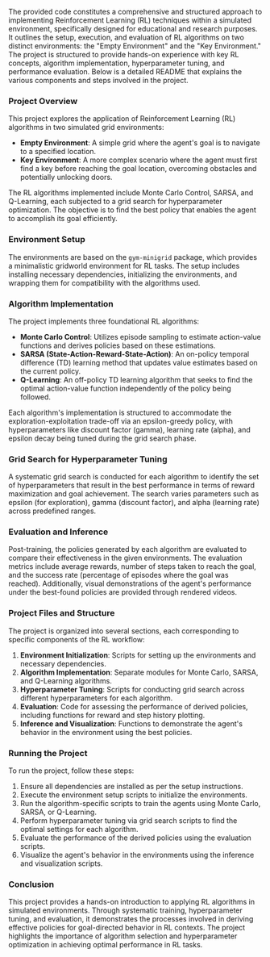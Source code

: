 The provided code constitutes a comprehensive and structured approach to implementing Reinforcement Learning (RL) techniques within a simulated environment, specifically designed for educational and research purposes. It outlines the setup, execution, and evaluation of RL algorithms on two distinct environments: the "Empty Environment" and the "Key Environment." The project is structured to provide hands-on experience with key RL concepts, algorithm implementation, hyperparameter tuning, and performance evaluation. Below is a detailed README that explains the various components and steps involved in the project.

### Project Overview

This project explores the application of Reinforcement Learning (RL) algorithms in two simulated grid environments: 
- **Empty Environment**: A simple grid where the agent's goal is to navigate to a specified location.
- **Key Environment**: A more complex scenario where the agent must first find a key before reaching the goal location, overcoming obstacles and potentially unlocking doors.

The RL algorithms implemented include Monte Carlo Control, SARSA, and Q-Learning, each subjected to a grid search for hyperparameter optimization. The objective is to find the best policy that enables the agent to accomplish its goal efficiently.

### Environment Setup

The environments are based on the `gym-minigrid` package, which provides a minimalistic gridworld environment for RL tasks. The setup includes installing necessary dependencies, initializing the environments, and wrapping them for compatibility with the algorithms used.

### Algorithm Implementation

The project implements three foundational RL algorithms:
- **Monte Carlo Control**: Utilizes episode sampling to estimate action-value functions and derives policies based on these estimations.
- **SARSA (State-Action-Reward-State-Action)**: An on-policy temporal difference (TD) learning method that updates value estimates based on the current policy.
- **Q-Learning**: An off-policy TD learning algorithm that seeks to find the optimal action-value function independently of the policy being followed.

Each algorithm's implementation is structured to accommodate the exploration-exploitation trade-off via an epsilon-greedy policy, with hyperparameters like discount factor (gamma), learning rate (alpha), and epsilon decay being tuned during the grid search phase.

### Grid Search for Hyperparameter Tuning

A systematic grid search is conducted for each algorithm to identify the set of hyperparameters that result in the best performance in terms of reward maximization and goal achievement. The search varies parameters such as epsilon (for exploration), gamma (discount factor), and alpha (learning rate) across predefined ranges.

### Evaluation and Inference

Post-training, the policies generated by each algorithm are evaluated to compare their effectiveness in the given environments. The evaluation metrics include average rewards, number of steps taken to reach the goal, and the success rate (percentage of episodes where the goal was reached). Additionally, visual demonstrations of the agent's performance under the best-found policies are provided through rendered videos.

### Project Files and Structure

The project is organized into several sections, each corresponding to specific components of the RL workflow:

1. **Environment Initialization**: Scripts for setting up the environments and necessary dependencies.
2. **Algorithm Implementation**: Separate modules for Monte Carlo, SARSA, and Q-Learning algorithms.
3. **Hyperparameter Tuning**: Scripts for conducting grid search across different hyperparameters for each algorithm.
4. **Evaluation**: Code for assessing the performance of derived policies, including functions for reward and step history plotting.
5. **Inference and Visualization**: Functions to demonstrate the agent's behavior in the environment using the best policies.

### Running the Project

To run the project, follow these steps:
1. Ensure all dependencies are installed as per the setup instructions.
2. Execute the environment setup scripts to initialize the environments.
3. Run the algorithm-specific scripts to train the agents using Monte Carlo, SARSA, or Q-Learning.
4. Perform hyperparameter tuning via grid search scripts to find the optimal settings for each algorithm.
5. Evaluate the performance of the derived policies using the evaluation scripts.
6. Visualize the agent's behavior in the environments using the inference and visualization scripts.

### Conclusion

This project provides a hands-on introduction to applying RL algorithms in simulated environments. Through systematic training, hyperparameter tuning, and evaluation, it demonstrates the processes involved in deriving effective policies for goal-directed behavior in RL contexts. The project highlights the importance of algorithm selection and hyperparameter optimization in achieving optimal performance in RL tasks.
